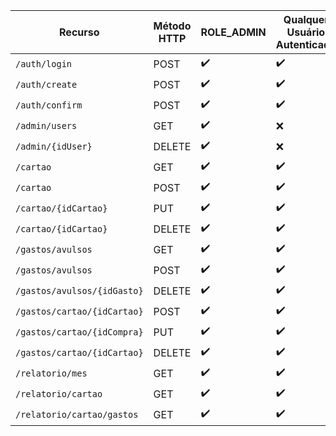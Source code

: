| **Recurso**                 | **Método HTTP** | **ROLE\_ADMIN** | **Qualquer Usuário Autenticado** | **Público (Sem Login)** |
| --------------------------- | --------------- | --------------- | -------------------------------- | ----------------------- |
| `/auth/login`               | POST            | ✔️              | ✔️                               | ✔️                      |
| `/auth/create`              | POST            | ✔️              | ✔️                               | ✔️                      |
| `/auth/confirm`             | POST            | ✔️              | ✔️                               | ✔️                      |
| `/admin/users`              | GET             | ✔️              | ❌                                | ❌                       |
| `/admin/{idUser}`           | DELETE          | ✔️              | ❌                                | ❌                       |
| `/cartao`                   | GET             | ✔️              | ✔️                               | ❌                       |
| `/cartao`                   | POST            | ✔️              | ✔️                               | ❌                       |
| `/cartao/{idCartao}`        | PUT             | ✔️              | ✔️                               | ❌                       |
| `/cartao/{idCartao}`        | DELETE          | ✔️              | ✔️                               | ❌                       |
| `/gastos/avulsos`           | GET             | ✔️              | ✔️                               | ❌                       |
| `/gastos/avulsos`           | POST            | ✔️              | ✔️                               | ❌                       |
| `/gastos/avulsos/{idGasto}` | DELETE          | ✔️              | ✔️                               | ❌                       |
| `/gastos/cartao/{idCartao}` | POST            | ✔️              | ✔️                               | ❌                       |
| `/gastos/cartao/{idCompra}` | PUT             | ✔️              | ✔️                               | ❌                       |
| `/gastos/cartao/{idCartao}` | DELETE          | ✔️              | ✔️                               | ❌                       |
| `/relatorio/mes`            | GET             | ✔️              | ✔️                               | ❌                       |
| `/relatorio/cartao`         | GET             | ✔️              | ✔️                               | ❌                       |
| `/relatorio/cartao/gastos`  | GET             | ✔️              | ✔️                               | ❌                       |
